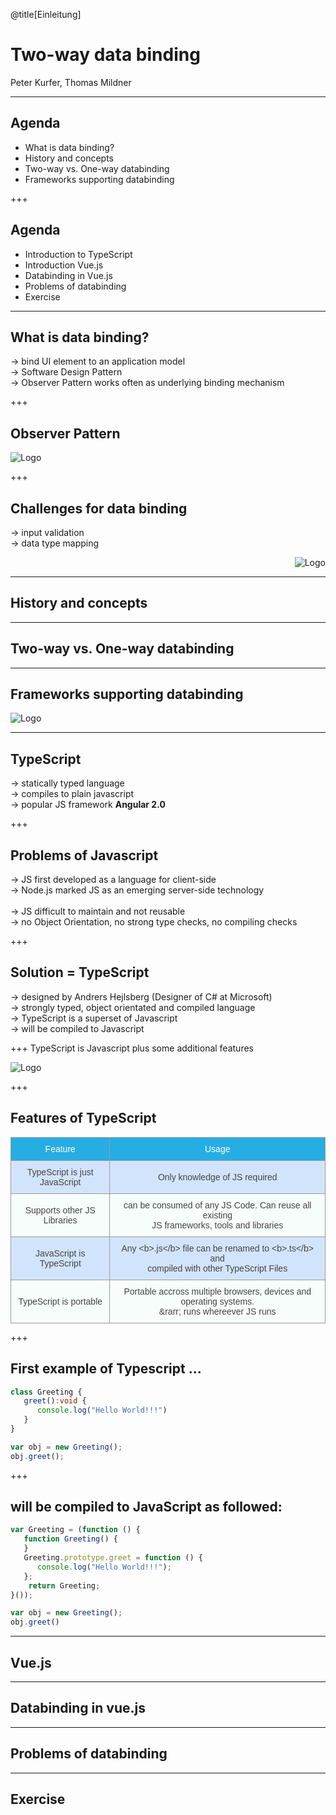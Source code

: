 @title[Einleitung]

# Two-way data binding

Peter Kurfer, Thomas Mildner

---

## Agenda

* What is data binding?
* History and concepts
* Two-way vs. One-way databinding
* Frameworks supporting databinding

+++

## Agenda

* Introduction to TypeScript
* Introduction Vue.js
* Databinding in Vue.js
* Problems of databinding
* Exercise


---
## What is data binding?

&rarr; bind UI element to an application model </br>
&rarr; Software Design Pattern <br/>
&rarr; Observer Pattern works often as underlying binding mechanism <br/>


+++
## Observer Pattern


![Logo](../assets/images/observer.png)


+++ 

## Challenges for data binding

<div>
&rarr; input validation </br> 
&rarr; data type mapping
</div>

<div align="right">

  ![Logo](../assets/images/validation.png)

</div>



---

## History and concepts



---

## Two-way vs. One-way databinding


---

## Frameworks supporting databinding

![Logo](../assets/images/logo_map.png)

---

## TypeScript

&rarr; statically typed language </br> 
&rarr; compiles to plain javascript </br> 
&rarr; popular JS framework <b>Angular 2.0</b> </br> 

+++

## Problems of Javascript

&rarr; JS first developed as a language for client-side </br>
&rarr; Node.js marked JS as an emerging server-side technology </br>  
&rarr; JS difficult to maintain and not reusable</br> 
&rarr; no Object Orientation, no strong type checks, no compiling checks </br> 

+++

## Solution = TypeScript

&rarr; designed by Andrers Hejlsberg (Designer of C# at Microsoft) </br> 
&rarr; strongly typed, object orientated and compiled language </br> 
&rarr; TypeScript is a superset of Javascript </br> 
&rarr; will be compiled to Javascript </br> 

+++
TypeScript is Javascript plus some additional features </br>

![Logo](../assets/images/TypeScriptSuper.png)

+++

## Features of TypeScript
<table style="border-collapse:collapse;border-spacing:0;border-color:#999;margin:0px auto"><tr><th style="font-family:Arial, sans-serif;font-size:14px;font-weight:normal;padding:10px 5px;border-style:solid;border-width:1px;overflow:hidden;word-break:normal;border-color:#999;color:#fff;background-color:#26ADE4;text-align:center">Feature</th><th style="font-family:Arial, sans-serif;font-size:14px;font-weight:normal;padding:10px 5px;border-style:solid;border-width:1px;overflow:hidden;word-break:normal;border-color:#999;color:#fff;background-color:#26ADE4;text-align:center">Usage</th></tr><tr><td style="font-family:Arial, sans-serif;font-size:14px;padding:10px 5px;border-style:solid;border-width:1px;overflow:hidden;word-break:normal;border-color:#999;color:#444;background-color:#D2E4FC;text-align:center">TypeScript is just JavaScript</td><td style="font-family:Arial, sans-serif;font-size:14px;padding:10px 5px;border-style:solid;border-width:1px;overflow:hidden;word-break:normal;border-color:#999;color:#444;background-color:#D2E4FC;text-align:center">Only knowledge of JS required</td></tr><tr><td style="font-family:Arial, sans-serif;font-size:14px;padding:10px 5px;border-style:solid;border-width:1px;overflow:hidden;word-break:normal;border-color:#999;color:#444;background-color:#F7FDFA;text-align:center">Supports other JS Libraries</td><td style="font-family:Arial, sans-serif;font-size:14px;padding:10px 5px;border-style:solid;border-width:1px;overflow:hidden;word-break:normal;border-color:#999;color:#444;background-color:#F7FDFA;text-align:center">can be consumed of any JS Code. Can reuse all existing<br>JS frameworks, tools and libraries</td></tr><tr><td style="font-family:Arial, sans-serif;font-size:14px;padding:10px 5px;border-style:solid;border-width:1px;overflow:hidden;word-break:normal;border-color:#999;color:#444;background-color:#D2E4FC;text-align:center">JavaScript is TypeScript</td><td style="font-family:Arial, sans-serif;font-size:14px;padding:10px 5px;border-style:solid;border-width:1px;overflow:hidden;word-break:normal;border-color:#999;color:#444;background-color:#D2E4FC;text-align:center">Any &lt;b&gt;.js&lt;/b&gt; file can be renamed to &lt;b&gt;.ts&lt;/b&gt; and <br>compiled with other TypeScript Files</td></tr><tr><td style="font-family:Arial, sans-serif;font-size:14px;padding:10px 5px;border-style:solid;border-width:1px;overflow:hidden;word-break:normal;border-color:#999;color:#444;background-color:#F7FDFA;text-align:center">TypeScript is portable</td><td style="font-family:Arial, sans-serif;font-size:14px;padding:10px 5px;border-style:solid;border-width:1px;overflow:hidden;word-break:normal;border-color:#999;color:#444;background-color:#F7FDFA;text-align:center">Portable accross multiple browsers, devices and operating systems.<br>&amp;rarr; runs whereever JS runs</td></tr></table>

+++
## First example of Typescript ...
```ts
class Greeting { 
   greet():void { 
      console.log("Hello World!!!") 
   } 
} 

var obj = new Greeting(); 
obj.greet();
```

+++ 

## will be compiled to JavaScript as followed:
```js
var Greeting = (function () {
   function Greeting() {
   }
   Greeting.prototype.greet = function () {
      console.log("Hello World!!!");
   };
	return Greeting;
}());

var obj = new Greeting();
obj.greet()
```
--- 

## Vue.js


---

## Databinding in vue.js

---

## Problems of databinding

--- 

## Exercise